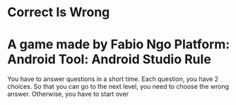 Correct Is Wrong
================

A game made by Fabio Ngo
Platform: Android
Tool: Android Studio
Rule
================
You have to answer questions in a short time. Each question, you have 2 choices. So that you can go to the next level, you need to choose the wrong answer. Otherwise, you have to start over
